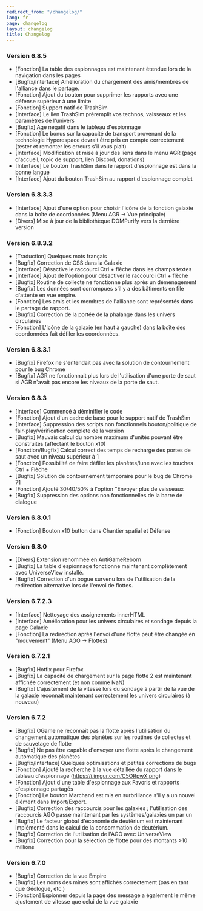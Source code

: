 ```yaml
---
redirect_from: "/changelog/"
lang: fr
page: changelog
layout: changelog
title: Changelog
---
```

### Version 6.8.5
* [Fonction] La table des espionnages est maintenant étendue lors de la navigation dans les pages
* [Bugfix/Interface] Amélioration du chargement des amis/membres de l'alliance dans le partage.
* [Fonction] Ajout du bouton pour supprimer les rapports avec une défense supérieur à une limite
* [Fonction] Support natif de TrashSim 
* [Interface] Le lien TrashSim préremplit vos technos, vaisseaux et les paramètres de l'univers
* [Bugfix] Age négatif dans le tableau d'espionnage
* [Fonction] Le bonus sur la capacité de transport provenant de la technologie Hyperespace devrait être pris en compte correctement
(tester et remonter les erreurs s'il vous plait)
* [Interface] Modification et mise à jour des liens dans le menu AGR (page d'accueil, topic de support,
lien Discord, donations)
* [Interface] Le bouton TrashSim dans le rapport d'espionnage est dans la bonne langue
* [Interface] Ajout du bouton TrashSim au rapport d'espionnage complet

### Version 6.8.3.3
* [Interface] Ajout d'une option pour choisir l'icône de la fonction galaxie dans la boîte de coordonnées (Menu AGR -> Vue principale)
* [Divers] Mise à jour de la bibliothèque DOMPurify vers la dernière version

### Version 6.8.3.2
* [Traduction] Quelques mots français
* [Bugfix] Correction de CSS dans la Galaxie
* [Interface] Désactive le raccourci Ctrl + flèche dans les champs textes
* [Interface] Ajout de l'option pour désactiver le raccourci Ctrl + flèche
* [Bugfix] Routine de collecte ne fonctionne plus après un déménagement
* [Bugfix] Les données sont corrompues s'il y a des bâtiments en file d'attente en vue empire.
* [Fonction] Les amis et les membres de l'alliance sont représentés dans le partage de rapport.
* [Bugfix] Correction de la portée de la phalange dans les univers circulaires
* [Fonction] L'icône de la galaxie (en haut à gauche) dans la boîte des coordonnées fait défiler les coordonnées.

### Version 6.8.3.1
* [Bugfix] Firefox ne s'entendait pas avec la solution de contournement pour le bug Chrome
* [Bugfix] AGR ne fonctionnait plus lors de l'utilisation d'une porte de saut si AGR n'avait pas encore les niveaux de la porte de saut.

### Version 6.8.3
* [Interface] Commencé à déminifier le code
* [Fonction] Ajout d'un cadre de base pour le support natif de TrashSim
* [Interface] Suppression des scripts non fonctionnels bouton/politique de fair-play/vérification complète de la version
* [Bugfix] Mauvais calcul du nombre maximum d'unités pouvant être construites (affectant le bouton x10)
* [Fonction/Bugfix] Calcul correct des temps de recharge des portes de saut avec un niveau supérieur à 1
* [Fonction] Possibilité de faire défiler les planètes/lune avec les touches Ctrl + Flèche
* [Bugfix] Solution de contournement temporaire pour le bug de Chrome 71
* [Fonction] Ajouté 30/40/50% à l'option "Envoyer plus de vaisseaux
* [Bugfix] Suppression des options non fonctionnelles de la barre de dialogue

### Version 6.8.0.1
* [Fonction] Bouton x10 button dans Chantier spatial et Défense

### Version 6.8.0
* [Divers] Extension renommée en AntiGameReborn
* [Bugfix] La table d'espionnage fonctionne maintenant complètement avec UniverseView installé.
* [Bugfix] Correction d'un bogue survenu lors de l'utilisation de la redirection alternative lors de l'envoi de flottes.

### Version 6.7.2.3
* [Interface] Nettoyage des assignements innerHTML
* [Interface] Amélioration pour les univers circulaires et sondage depuis la page Galaxie
* [Fonction] La redirection après l'envoi d'une flotte peut être changée en "mouvement" (Menu AGO -> Flottes)

### Version 6.7.2.1
* [Bugfix] Hotfix pour Firefox
* [Bugfix] La capacité de chargement sur la page flotte 2 est maintenant affichée correctement (et non comme NaN)
* [Bugfix] L'ajustement de la vitesse lors du sondage à partir de la vue de la galaxie reconnaît maintenant correctement les univers circulaires (à nouveau) 

### Version 6.7.2
* [Bugfix] OGame ne reconnaît pas la flotte après l'utilisation du changement automatique des planètes sur les routines de collectes et de sauvetage de flotte
* [Bugfix] Ne pas être capable d'envoyer une flotte après le changement automatique des planètes
* [Bugfix/Interface] Quelques optimisations et petites corrections de bugs
* [Fonction] Ajouté la recherche à la vue détaillée du rapport dans le tableau d'espionnage (https://i.imgur.com/C5ORpwX.png)
* [Fonction] Ajout d'une table d'espionnage aux Favoris et rapports d'espionnage partagés
* [Fonction] Le bouton Marchand est mis en surbrillance s'il y a un nouvel élément dans Import/Export.
* [Bugfix] Correction des raccourcis pour les galaxies ; l'utilisation des raccourcis AGO passe maintenant par les systèmes/galaxies un par un
* [Bugfix] Le facteur global d'économie de deutérium est maintenant implémenté dans le calcul de la consommation de deutérium.
* [Bugfix] Correction de l'utilisation de l'AGO avec UniverseView
* [Bugfix] Correction pour la sélection de flotte pour des montants >10 millions

### Version 6.7.0
* [Bugfix] Correction de la vue Empire
* [Bugfix] Les noms des mines sont affichés correctement (pas en tant que Géologue, etc.)
* [Fonction] Espionner depuis la page des message a également le même ajustement de vitesse que celui de la vue galaxie
